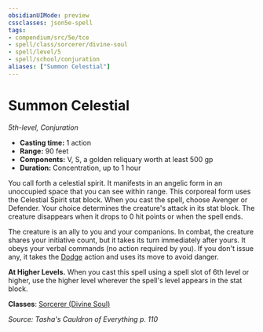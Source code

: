 ```yaml
---
obsidianUIMode: preview
cssclasses: json5e-spell
tags:
- compendium/src/5e/tce
- spell/class/sorcerer/divine-soul
- spell/level/5
- spell/school/conjuration
aliases: ["Summon Celestial"]
---
```

# Summon Celestial
*5th-level, Conjuration*  

- **Casting time:** 1 action
- **Range:** 90 feet
- **Components:** V, S, a golden reliquary worth at least 500 gp
- **Duration:** Concentration, up to 1 hour

You call forth a celestial spirit. It manifests in an angelic form in an unoccupied space that you can see within range. This corporeal form uses the Celestial Spirit stat block. When you cast the spell, choose Avenger or Defender. Your choice determines the creature's attack in its stat block. The creature disappears when it drops to 0 hit points or when the spell ends.

The creature is an ally to you and your companions. In combat, the creature shares your initiative count, but it takes its turn immediately after yours. It obeys your verbal commands (no action required by you). If you don't issue any, it takes the [Dodge](/compendium/rules/actions.md#Dodge) action and uses its move to avoid danger.

**At Higher Levels.** When you cast this spell using a spell slot of 6th level or higher, use the higher level wherever the spell's level appears in the stat block.

**Classes**: [Sorcerer (Divine Soul)](/compendium/classes/sorcerer-divine-soul-xge.md)

*Source: Tasha's Cauldron of Everything p. 110*